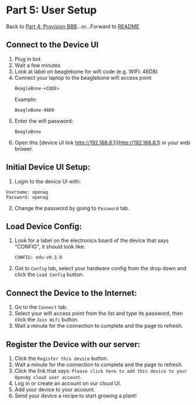 # Part 5: User Setup

Back to [Part 4: Provision BBB](provision_bbb.md)...or...Forward to [README](../README.md)

## Connect to the Device UI
1. Plug in bot
2. Wait a few minutes
3. Look at label on beaglebone for wifi code (e.g. WIFI: 46D8)
4. Connect your laptop to the beaglebone wifi access point
	```
	BeagleBone-<CODE>
	```
	Example:
	```
	BeagleBone-46D8
	```
5. Enter the wifi password:
	```
	BeagleBone
	```
6. Open this [device UI link http://192.168.8.1](http://192.168.8.1) in your web brower.
	
## Initial Device UI Setup:
1. Login to the device UI with:
```
Username: openag
Password: openag
```
2. Change the password by going to `Password` tab.

## Load Device Config:
1. Look for a label on the electronics board of the device that says "CONFIG", it should look like:
	```
	CONFIG: edu-v0.3.0
	```
2. Got to `Config` tab, select your hardware config from the drop down and click the `Load Config` button.

## Connect the Device to the Internet:
1. Go to the `Connect` tab.
2. Select your wifi access point from the list and type its password, then click the `Join Wifi` button.
3. Wait a minute for the connection to complete and the page to refresh.

## Register the Device with our server:
1. Click the `Register this device` button.
2. Wait a minute for the connection to complete and the page to refresh.
3. Click the link that says: `Please click here to add this device to your OpenAg cloud user account`.
4. Log in or create an account on our cloud UI.
5. Add your device to your account.
6. Send your device a recipe to start growing a plant!



